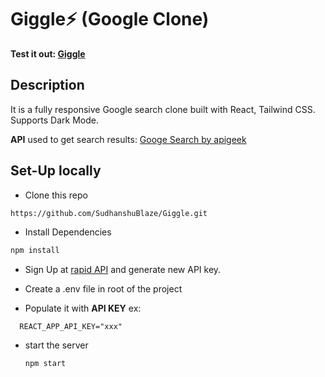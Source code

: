 # Giggle⚡ (Google Clone)

**Test it out:
[Giggle](https://giggle-search00.netlify.app/)**

## Description

It is a fully responsive Google search clone built with React, Tailwind CSS. Supports Dark Mode.

**API** used to get search results: [Googe Search by apigeek](https://rapidapi.com/apigeek/api/google-search3)

## Set-Up locally

- Clone this repo

```bash
https://github.com/SudhanshuBlaze/Giggle.git
```

- Install Dependencies

```bash
npm install
```

- Sign Up at [rapid API](https://rapidapi.com/apigeek/api/google-search3) and generate new API key.
- Create a .env file in root of the project

- Populate it with **API KEY**
  ex:

```
  REACT_APP_API_KEY="xxx"
```

- start the server
  ```bash
  npm start
  ```
